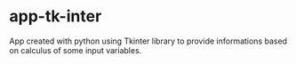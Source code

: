 # app-tk-inter
App created with python using Tkinter library to provide informations based on calculus of some input variables.
